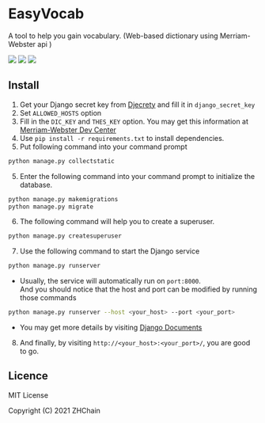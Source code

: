 # EasyVocab

A tool to help you gain vocabulary. (Web-based dictionary using Merriam-Webster api )

![](https://img.shields.io/badge/dependencies-Python%203.8--3.9-blue)
![](https://img.shields.io/badge/dependencies-Django%203.2.9-green)
![](https://img.shields.io/badge/tests-Chrome%2089--92%20%E2%9C%94-brightgreen)

## Install

1. Get your Django secret key from  [Djecrety](https://djecrety.ir/) and fill it in `django_secret_key`
2. Set `ALLOWED_HOSTS` option
3. Fill in the `DIC_KEY` and `THES_KEY` option. You may get this information
   at [Merriam-Webster Dev Center](https://dictionaryapi.com/)
4. Use `pip install -r requirements.txt` to install dependencies.
5. Put following command into your command prompt

```bash
python manage.py collectstatic
```

5. Enter the following command into your command prompt to initialize the database.

```bash
python manage.py makemigrations
python manage.py migrate
```

6. The following command will help you to create a superuser.

```bash
python manage.py createsuperuser
```

7. Use the following command to start the Django service

```bash
python manage.py runserver
```

- Usually, the service will automatically run on `port:8000`.  
  And you should notice that the host and port can be modified by running those commands

```bash
python manage.py runserver --host <your_host> --port <your_port>
```

- You may get more details by visiting [Django Documents](https://www.djangoproject.com/)

8. And finally, by visiting `http://<your_host>:<your_port>/`, you are good to go.

## Licence

MIT License

Copyright (C) 2021 ZHChain